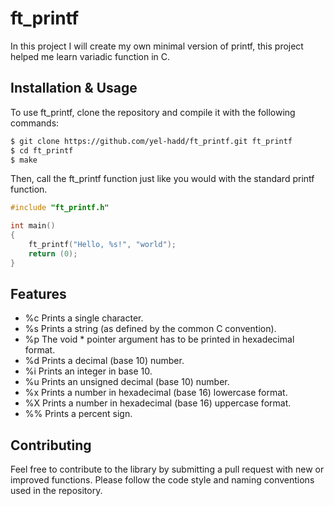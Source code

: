 # ft_printf
In this project I will create my own minimal version of printf, this project helped me learn variadic function in C.

## Installation & Usage
To use ft_printf, clone the repository and compile it with the following commands:
```bash
$ git clone https://github.com/yel-hadd/ft_printf.git ft_printf
$ cd ft_printf
$ make
```
Then, call the ft_printf function just like you would with the standard printf function.
```c
#include "ft_printf.h"

int main()
{
    ft_printf("Hello, %s!", "world");
    return (0);
}
```
## Features
* %c Prints a single character.
* %s Prints a string (as defined by the common C convention).
* %p The void * pointer argument has to be printed in hexadecimal format.
* %d Prints a decimal (base 10) number.
* %i Prints an integer in base 10.
* %u Prints an unsigned decimal (base 10) number.
* %x Prints a number in hexadecimal (base 16) lowercase format.
* %X Prints a number in hexadecimal (base 16) uppercase format.
* %% Prints a percent sign.
## Contributing
Feel free to contribute to the library by submitting a pull request with new or improved functions. Please follow the code style and naming conventions used in the repository.
